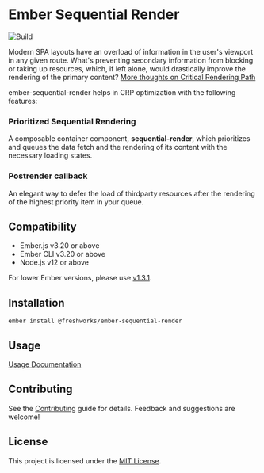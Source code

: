 Ember Sequential Render
==============================================================================

![Build](https://github.com/freshworks/ember-sequential-render/workflows/Build/badge.svg?branch=main)


Modern SPA layouts have an overload of information in the user's viewport in any given route. What's preventing secondary information from blocking or taking up resources, which, if left alone, would drastically improve the rendering of the primary content? 
[More thoughts on Critical Rendering Path](https://developers.google.com/web/fundamentals/performance/critical-rendering-path)

ember-sequential-render helps in CRP optimization with the following features:

### Prioritized Sequential Rendering

A composable container component, **sequential-render**, which prioritizes and queues the data fetch and the rendering of its content with the necessary loading states.

### Postrender callback

An elegant way to defer the load of thirdparty resources after the rendering of the highest priority item in your queue.


Compatibility
------------------------------------------------------------------------------

* Ember.js v3.20 or above
* Ember CLI v3.20 or above
* Node.js v12 or above

For lower Ember versions, please use [v1.3.1](https://freshworks.github.io/ember-sequential-render/versions/v1.3.1/).


Installation
------------------------------------------------------------------------------

```
ember install @freshworks/ember-sequential-render
```


Usage
------------------------------------------------------------------------------
[Usage Documentation](https://freshworks.github.io/ember-sequential-render)

Contributing
------------------------------------------------------------------------------

See the [Contributing](CONTRIBUTING.md) guide for details. Feedback and suggestions are welcome!


License
------------------------------------------------------------------------------

This project is licensed under the [MIT License](LICENSE.md).
